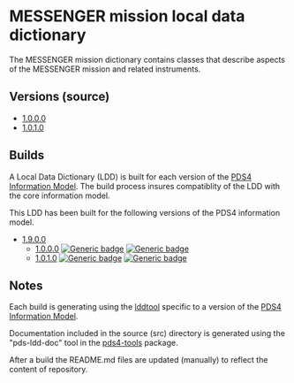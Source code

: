 # MESSENGER mission local data dictionary

The MESSENGER mission dictionary contains classes that describe aspects of the MESSENGER mission and related instruments.

## Versions (source)

- [1.0.0.0](src/1.0.0.0)
- [1.0.1.0](src/1.0.1.0)

## Builds

A Local Data Dictionary (LDD) is built for each version of the [PDS4 Information Model](https://pds.nasa.gov/pds4/doc/im/).
The build process insures compatiblity of the LDD with the core information model.

This LDD has been built for the following versions of the PDS4 information model.

- [1.9.0.0](build/1.9.0.0)
   - [1.0.0.0](src/1.0.0.0)
      [![Generic badge](https://img.shields.io/badge/download-XSD-green.svg)](https://github.com/nasa-pds/ldd-messenger/raw/master/build/1.9.0.0/1.0.0.0/PDS4_MESS_1900_1000.xsd)
      [![Generic badge](https://img.shields.io/badge/download-Schematron-green.svg)](https://github.com/nasa-pds/ldd-messenger/raw/master/build/1.9.0.0/1.0.0.0/PDS4_MESS_1900_1000.sch)
   - [1.0.1.0](src/1.0.1.0)
      [![Generic badge](https://img.shields.io/badge/download-XSD-green.svg)](https://github.com/nasa-pds/ldd-messenger/raw/master/build/1.9.0.0/1.0.1.0/PDS4_MESS_1900_1010.xsd)
      [![Generic badge](https://img.shields.io/badge/download-Schematron-green.svg)](https://github.com/nasa-pds/ldd-messenger/raw/master/build/1.9.0.0/1.0.1.0/PDS4_MESS_1900_1010.sch)
	
## Notes

Each build is generating using the [lddtool](https://pds.nasa.gov/pds4/software/ldd/) specific to a version of the [PDS4 Information Model](https://pds.nasa.gov/pds4/doc/im/).

Documentation included in the source (src) directory is generated using the "pds-ldd-doc" tool in the [pds4-tools](https://github.com/nasa-pds/pds4-tools) package.

After a build the README.md files are updated (manually) to reflect the content of repository.

